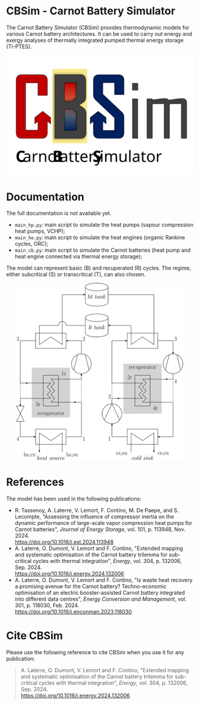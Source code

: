 # CBSim - Carnot Battery Simulator

The Carnot Battery Simulator (CBSim) provides thermodynamic models for various Carnot battery architectures. It can be used to carry out energy and exergy analyses of thermally integrated pumped thermal energy storage (TI-PTES).

<p align="center">
  <img src="figs/CBSim_logo.svg" width="600">
</p>

Documentation
=============

The full documentation is not available yet.
* ```main_hp.py```: main script to simulate the heat pumps (vapour compression heat pumps, VCHP);
* ```main_he.py```: main script to simulate the heat engines (organic Rankine cycles, ORC);
* ```main_cb.py```: main script to simulate the Carnot batteries (heat pump and heat engine connected via thermal energy storage); 


The model can represent basic (B) and recuperated (R) cycles. The regime, either subcritical (S) or transcritical (T), can also chosen.
<p align="center">
  <img src="figs/cb_architecture.svg" width="450">
</p>

References
==========

The model has been used in the following publications:
* R. Tassenoy, A. Laterre, V. Lemort, F. Contino, M. De Paepe, and S. Lecompte, "Assessing the influence of compressor inertia on the dynamic performance of large-scale vapor compression heat pumps for Carnot batteries", *Journal of Energy Storage*, vol. 101, p. 113948, Nov. 2024.<br>
  https://doi.org/10.1016/j.est.2024.113948
* A. Laterre, O. Dumont, V. Lemort and F. Contino, "Extended mapping and systematic optimisation of the Carnot battery trilemma for sub-critical cycles with thermal integration", *Energy*, vol. 304, p. 132006, Sep. 2024.<br>
  https://doi.org/10.1016/j.energy.2024.132006
* A. Laterre, O. Dumont, V. Lemort and F. Contino, "Is waste heat recovery a promising avenue for the Carnot battery? Techno-economic optimisation of an electric booster-assisted Carnot battery integrated into different data centres", *Energy Conversion and Management*, vol. 301, p. 118030, Feb. 2024.<br>
  https://doi.org/10.1016/j.enconman.2023.118030

Cite CBSim
==========

Please use the following reference to cite CBSim when you use it for any publication:
> A. Laterre, O. Dumont, V. Lemort and F. Contino, "Extended mapping and systematic optimisation of the Carnot battery trilemma for sub-critical cycles with thermal integration", *Energy*, vol. 304, p. 132006, Sep. 2024.<br>
  https://doi.org/10.1016/j.energy.2024.132006
